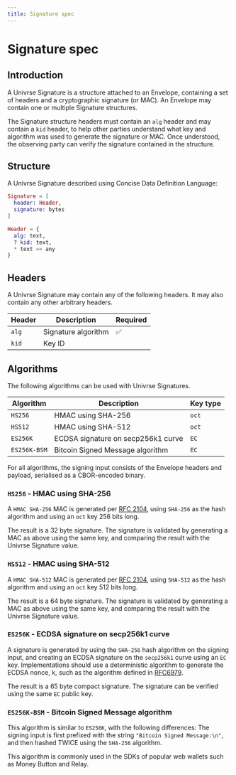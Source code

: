 ```yaml
---
title: Signature spec
---
```


# Signature spec

## Introduction

A Univrse Signature is a structure attached to an Envelope, containing a set of headers and a cryptographic signature (or MAC). An Envelope may contain one or multiple Signature structures.

The Signature structure headers must contain an `alg` header and may contain a `kid` header, to help other parties understand what key and algorithm was used to generate the signature or MAC. Once understood, the observing party can verify the signature contained in the structure.

## Structure

A Univrse Signature described using Concise Data Definition Language:

```elixir
Signature = [
  header: Header,
  signature: bytes
]

Header = {
  alg: text,
  ? kid: text,
  * text => any
}
```

## Headers

A Univrse Signature may contain any of the following headers. It may also contain any other arbitrary headers.

| Header | Description         | Required |
| ------ | ------------------- | -------- |
| `alg`  | Signature algorithm | ✅       |
| `kid`  | Key ID              |          |

## Algorithms

The following algorithms can be used with Univrse Signatures.

| Algorithm    | Description                        | Key type |
| ------------ | ---------------------------------- | -------- |
| `HS256`      | HMAC using SHA-256                 | `oct`    |
| `HS512`      | HMAC using SHA-512                 | `oct`    |
| `ES256K`     | ECDSA signature on secp256k1 curve | `EC`     |
| `ES256K-BSM` | Bitcoin Signed Message algorithm   | `EC`     |

For all algorithms, the signing input consists of the Envelope headers and payload, serialised as a CBOR-encoded binary.

### `HS256` - HMAC using SHA-256

A `HMAC SHA-256` MAC is generated per [RFC 2104](https://datatracker.ietf.org/doc/html/rfc2104), using `SHA-256` as the hash algorithm and using an `oct` key 256 bits long.

The result is a 32 byte signature. The signature is validated by generating a MAC as above using the same key, and comparing the result with the Univrse Signature value.

### `HS512` - HMAC using SHA-512

A `HMAC SHA-512` MAC is generated per [RFC 2104](https://datatracker.ietf.org/doc/html/rfc2104), using `SHA-512` as the hash algorithm and using an `oct` key 512 bits long.

The result is a 64 byte signature. The signature is validated by generating a MAC as above using the same key, and comparing the result with the Univrse Signature value.

### `ES256K` - ECDSA signature on secp256k1 curve

A signature is generated by using the `SHA-256` hash algorithm on the signing input, and creating an ECDSA signature on the `secp256k1` curve using an `EC` key. Implementations should use a deterministic algorithm to generate the ECDSA nonce, k, such as the algorithm defined in [RFC6979](https://datatracker.ietf.org/doc/html/rfc6979).

The result is a 65 byte compact signature. The signature can be verified using the same `EC` public key.

### `ES256K-BSM` - Bitcoin Signed Message algorithm

This algorithm is similar to `ES256K`, with the following differences: The signing input is first prefixed with the string `"Bitcoin Signed Message:\n"`, and then hashed TWICE using the `SHA-256` algorithm.

This algorithm is commonly used in the SDKs of popular web wallets such as Money Button and Relay.
